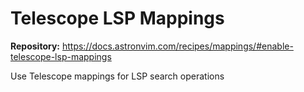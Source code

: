 # Telescope LSP Mappings

**Repository:** <https://docs.astronvim.com/recipes/mappings/#enable-telescope-lsp-mappings>

Use Telescope mappings for LSP search operations

<!-- vim: set ft=markdown: -->